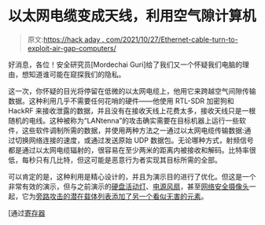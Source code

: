 # 以太网电缆变成天线，利用空气隙计算机

> 原文:[https://hack aday . com/2021/10/27/Ethernet-cable-turn-to-exploit-air-gap-computers/](https://hackaday.com/2021/10/27/ethernet-cable-turned-into-antenna-to-exploit-air-gapped-computers/)

好消息，各位！安全研究员[Mordechai Guri]给了我们又一个怀疑我们电脑的理由，想知道谁可能在窥探我们的隐私。

这一次，你怀疑的目光将停留在低微的以太网电缆上，他用它来跨越空气间隙传输数据。这种利用几乎不需要任何花哨的硬件——他使用 RTL-SDR 加密狗和 HackRF 来接收泄露的数据，并且没有在接收天线上花费太多，接收天线只是一根随机的电线。这种被称为“LANtenna”的攻击确实需要在目标机器上运行一些软件，这些软件调制所需的数据，并使用两种方法之一通过以太网电缆传输数据:通过切换网络连接的速度，或通过发送原始 UDP 数据包。无论哪种方式，射频信号都是通过以太网电缆辐射的，很容易在至少两米的距离内被接收和解码。比特率很低，每秒只有几比特，但这可能是恶意行为者实现其目标所需的全部。

可以肯定的是，这种利用是精心设计的，并且为演示目的进行了优化。但这是一个非常有效的演示，但与之前演示的[硬盘活动灯](https://hackaday.com/2017/02/25/do-you-trust-your-hard-drive-indication-light/)、[电源风扇](https://hackaday.com/2016/07/01/bridging-the-air-gap-data-transfer-via-fan-noise/)，甚至[网络安全摄像头](https://hackaday.com/2017/09/21/another-day-another-air-gap-breached/)一起，它为[旁路攻击的潜在载体列表添加了另一个看似无害的元素](https://hackaday.com/2020/03/09/fear-of-potato-chips-samy-kamkars-side-channel-attack-roundup/)。

[通过[寄存器](https://www.theregister.com/2021/10/14/lantenna_ethernet_cable_rf_emissions/)